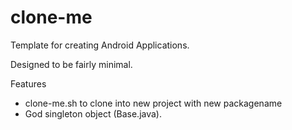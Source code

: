 # clone-me
Template for creating Android Applications.

Designed to be fairly minimal.

Features
- clone-me.sh to clone into new project with new packagename
- God singleton object (Base.java).
